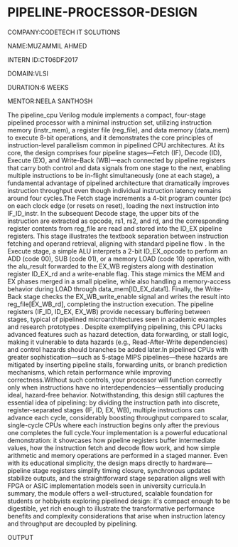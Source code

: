 # PIPELINE-PROCESSOR-DESIGN

COMPANY:CODETECH IT SOLUTIONS

NAME:MUZAMMIL AHMED

INTERN ID:CT06DF2017

DOMAIN:VLSI

DURATION:6 WEEKS

MENTOR:NEELA SANTHOSH

The pipeline_cpu Verilog module implements a compact, four-stage pipelined processor with a minimal instruction set, utilizing instruction memory (instr_mem), a register file (reg_file), and data memory (data_mem) to execute 8-bit operations, and it demonstrates the core principles of instruction-level parallelism common in pipelined CPU architectures. At its core, the design comprises four pipeline stages—Fetch (IF), Decode (ID), Execute (EX), and Write-Back (WB)—each connected by pipeline registers that carry both control and data signals from one stage to the next, enabling multiple instructions to be in-flight simultaneously (one at each stage), a fundamental advantage of pipelined architecture that dramatically improves instruction throughput even though individual instruction latency remains around four cycles.The Fetch stage increments a 4-bit program counter (pc) on each clock edge (or resets on reset), loading the next instruction into IF_ID_instr. In the subsequent Decode stage, the upper bits of the instruction are extracted as opcode, rs1, rs2, and rd, and the corresponding register contents from reg_file are read and stored into the ID_EX pipeline registers. This stage illustrates the textbook separation between instruction fetching and operand retrieval, aligning with standard pipeline flow . In the Execute stage, a simple ALU interprets a 2-bit ID_EX_opcode to perform an ADD (code 00), SUB (code 01), or a memory LOAD (code 10) operation, with the alu_result forwarded to the EX_WB registers along with destination register ID_EX_rd and a write-enable flag. This stage mimics the MEM and EX phases merged in a small pipeline, while also handling a memory-access behavior during LOAD through data_mem[ID_EX_data1]. Finally, the Write-Back stage checks the EX_WB_write_enable signal and writes the result into reg_file[EX_WB_rd], completing the instruction execution. The pipeline registers (IF_ID, ID_EX, EX_WB) provide necessary buffering between stages, typical of pipelined microarchitectures seen in academic examples and research prototypes . Despite exemplifying pipelining, this CPU lacks advanced features such as hazard detection, data forwarding, or stall logic, making it vulnerable to data hazards (e.g., Read-After-Write dependencies) and control hazards should branches be added later.In pipelined CPUs with greater sophistication—such as 5‑stage MIPS pipelines—these hazards are mitigated by inserting pipeline stalls, forwarding units, or branch prediction mechanisms, which retain performance while improving correctness.Without such controls, your processor will function correctly only when instructions have no interdependencies—essentially producing ideal, hazard-free behavior. Notwithstanding, this design still captures the essential idea of pipelining: by dividing the instruction path into discrete, register-separated stages (IF, ID, EX, WB), multiple instructions can advance each cycle, considerably boosting throughput compared to scalar, single-cycle CPUs where each instruction begins only after the previous one completes the full cycle.Your implementation is a powerful educational demonstration: it showcases how pipeline registers buffer intermediate values, how the instruction fetch and decode flow work, and how simple arithmetic and memory operations are performed in a staged manner. Even with its educational simplicity, the design maps directly to hardware—pipeline stage registers simplify timing closure, synchronous updates stabilize outputs, and the straightforward stage separation aligns well with FPGA or ASIC implementation models seen in university curricula.In summary, the module offers a well-structured, scalable foundation for students or hobbyists exploring pipelined design: it's compact enough to be digestible, yet rich enough to illustrate the transformative performance benefits and complexity considerations that arise when instruction latency and throughput are decoupled by pipelining.


OUTPUT


